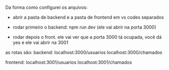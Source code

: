Da forma como configurei os arquivos:

- abrir a pasta de backend e a pasta de frontend em vs codes separados

- rodar primeiro o backend: npm run dev
(ele vai abrir na porta 3000)

- rodar depois o front. ele vai ver que a porta 3000 tá ocupada, você dá yes e ele vai abrir na 3001

as rotas são:
backend:
localhost:3000/usuarios
localhost:3000/chamados

frontend:
localhost:3001/usuarios
localhost:3001/chamados

